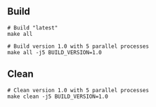 ## Build

    # Build "latest"
    make all

    # Build version 1.0 with 5 parallel processes
    make all -j5 BUILD_VERSION=1.0

## Clean

    # Clean version 1.0 with 5 parallel processes
    make clean -j5 BUILD_VERSION=1.0

